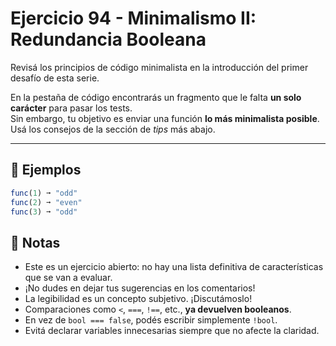 # Ejercicio 94 - Minimalismo II: Redundancia Booleana

Revisá los principios de código minimalista en la introducción del primer desafío de esta serie.

En la pestaña de código encontrarás un fragmento que le falta **un solo carácter** para pasar los tests.  
Sin embargo, tu objetivo es enviar una función **lo más minimalista posible**.  
Usá los consejos de la sección de _tips_ más abajo.

---

## 🧪 Ejemplos

```javascript
func(1) ➞ "odd"
func(2) ➞ "even"
func(3) ➞ "odd"
```

## 📝 Notas

- Este es un ejercicio abierto: no hay una lista definitiva de características que se van a evaluar.
- ¡No dudes en dejar tus sugerencias en los comentarios!
- La legibilidad es un concepto subjetivo. ¡Discutámoslo!
- Comparaciones como `<`, `===`, `!==`, etc., **ya devuelven booleanos**.
- En vez de `bool === false`, podés escribir simplemente `!bool`.
- Evitá declarar variables innecesarias siempre que no afecte la claridad.
